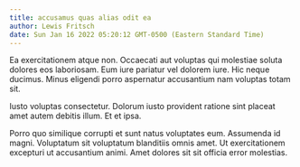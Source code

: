 ```yaml
---
title: accusamus quas alias odit ea
author: Lewis Fritsch
date: Sun Jan 16 2022 05:20:12 GMT-0500 (Eastern Standard Time)
---
```

Ea exercitationem atque non. Occaecati aut voluptas qui molestiae soluta dolores eos laboriosam. Eum iure pariatur vel dolorem iure. Hic neque ducimus. Minus eligendi porro aspernatur accusantium nam voluptas totam sit.

 Iusto voluptas consectetur. Dolorum iusto provident ratione sint placeat amet autem debitis illum. Et et ipsa.

 Porro quo similique corrupti et sunt natus voluptates eum. Assumenda id magni. Voluptatum sit voluptatum blanditiis omnis amet. Ut exercitationem excepturi ut accusantium animi. Amet dolores sit sit officia error molestias.